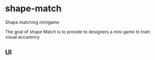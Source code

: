 # shape-match
Shape matching minigame

The goal of shape Match is to provide to designers a mini game to train visual accurency

## UI

<img src="">